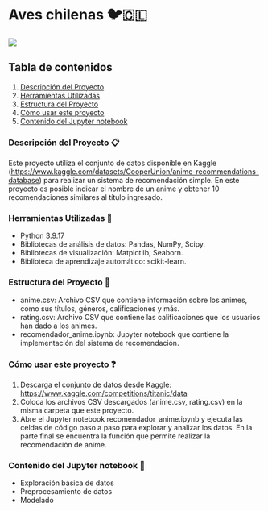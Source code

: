 # Aves chilenas 🐦🇨🇱

<img src="https://www.redobservadores.cl/wp-content/uploads/2018/04/dorado_portada-Ivo-Tejeda-1180x652.jpg">

## Tabla de contenidos

1. [Descripción del Proyecto](#descripción-del-proyecto-clipboard)
2. [Herramientas Utilizadas](#herramientas-utilizadas-wrench)
3. [Estructura del Proyecto](#estructura-del-proyecto-open_file_folder)
4. [Cómo usar este proyecto](#cómo-usar-este-proyecto-question)
5. [Contenido del Jupyter notebook](#contenido-del-jupyter-notebook-page_facing_up)


### Descripción del Proyecto :clipboard:
Este proyecto utiliza el conjunto de datos disponible en Kaggle (https://www.kaggle.com/datasets/CooperUnion/anime-recommendations-database) para realizar un sistema de recomendación simple.
En este proyecto es posible indicar el nombre de un anime y obtener 10 recomendaciones similares al título ingresado.

### Herramientas Utilizadas :wrench:
- Python 3.9.17
- Bibliotecas de análisis de datos: Pandas, NumPy, Scipy.
- Bibliotecas de visualización: Matplotlib, Seaborn.
- Biblioteca de aprendizaje automático: scikit-learn.
  
### Estructura del Proyecto :open_file_folder:
- anime.csv: Archivo CSV que contiene información sobre los animes, como sus títulos, géneros, calificaciones y más.
- rating.csv: Archivo CSV que contiene las calificaciones que los usuarios han dado a los animes.
- recomendador_anime.ipynb: Jupyter notebook que contiene la implementación del sistema de recomendación.

### Cómo usar este proyecto :question:
1. Descarga el conjunto de datos desde Kaggle: https://www.kaggle.com/competitions/titanic/data
2. Coloca los archivos CSV descargados (anime.csv, rating.csv) en la misma carpeta que este proyecto.
3. Abre el Jupyter notebook recomendador_anime.ipynb y ejecuta las celdas de código paso a paso para explorar y analizar los datos. En la parte final se encuentra la función que permite realizar la recomendación de anime.

### Contenido del Jupyter notebook :page_facing_up:
- Exploración básica de datos
- Preprocesamiento de datos
- Modelado
